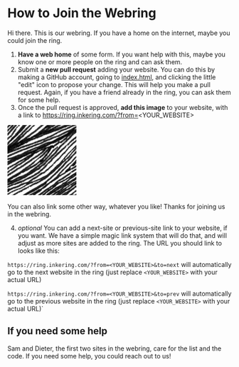 # How to Join the Webring

Hi there. This is our webring. If you have a home on the internet, maybe you could join the ring.

1. **Have a web home** of some form. If you want help with this, maybe you know one or more people on the ring and can ask them.
2. Submit a **new pull request** adding your website. You can do this by making a GitHub account, going to [index.html](https://github.com/Inkering/ring/blob/master/index.html), and clicking the little "edit" icon to propose your change. This will help you make a pull request. Again, if you have a friend already in the ring, you can ask them for some help.
3. Once the pull request is approved, **add this image** to your website, with a link to https://ring.inkering.com/?from=<YOUR_WEBSITE>

![lines image](ring.png)

You can also link some other way, whatever you like! Thanks for joining us in the webring.


4. *optional* You can add a next-site or previous-site link to your website, if you want. We have a simple magic link system that will do that, and will adjust as more sites are added to the ring. The URL you should link to looks like this:

`https://ring.inkering.com/?from=<YOUR_WEBSITE>&to=next` will automatically go to the next website in the ring (just replace `<YOUR_WEBSITE>` with your actual URL)

`https://ring.inkering.com/?from=<YOUR_WEBSITE>&to=prev` will automatically go to the previous website in the ring (just replace `<YOUR_WEBSITE>` with your actual URL)`


## If you need some help

Sam and Dieter, the first two sites in the webring, care for the list and the code. If you need some help, you could reach out to us!